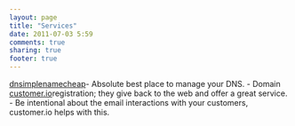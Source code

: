 ```yaml
---
layout: page
title: "Services"
date: 2011-07-03 5:59
comments: true
sharing: true
footer: true
---
```


<div style="float: left"><a href="https://dnsimple.com/r/6387f523103ac9">dnsimple</a></div> - Absolute best place to manage your DNS.

<div style="float: left"><a href="http://www.namecheap.com/?aff=36994">namecheap</a></div> - Domain registration; they give back to the web and offer a great service.

<div style="float: left"><a href="http://customer.io">customer.io</a></div> - Be intentional about the email interactions with your customers, customer.io helps with this.

